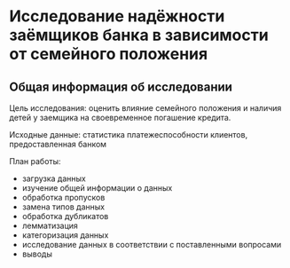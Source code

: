 # Исследование надёжности заёмщиков банка в зависимости от семейного положения
## Общая информация об исследовании

Цель исследования: оценить влияние семейного положения и наличия детей у заемщика на своевременное погашение кредита.

Исходные данные: статистика платежеспособности клиентов, предоставленная банком

План работы: 
- загрузка данных
- изучение общей информации о данных
- обработка пропусков
- замена типов данных
- обработка дубликатов
- лемматизация
- категоризация данных
- исследование данных в соответствии с поставленными вопросами
- выводы
